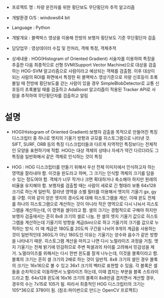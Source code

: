 - 프로젝트 명 : 차량 운전자를 위한 횡단보도 무단횡단자 추적 알고리즘

- 개발환경 O/S : windows64 bit

- Language : Python

- 개발개요 : 블랙박스 영상을 이용해 전방의 보행자 횡단보도 기준 무단횡단자 검출

- 담당업무 : 영상데이터 수집 및 전처리, 객체 특정, 객체추적

- 상세내용 : HOG(Histogram of Oriented Gradient) 서술자를 이용하여 특징을 추출한 다음 최종적으로 선형 SVM(Support Vector Machine)으로 대상을 검출하는 HOG-SVM 알고리즘으로 사람이라고 예상되는 객체를 검출함. 이후 대상이 되는 사람의 ROI를 화면에서 특정한 뒤 블랙박스 영상기준으로 차량 신호등이 초록불일 때 전방에 횡단보도를 걷는 사람이 있을 경우 SimpleBlobDetector로 교통 신호등이 초록불일 때를 검출하고 AdaBoost 알고리즘이 적용된 Tracker API로 사람을 추적하여 무단횡단자를 검출하고 알림

# 설명
 - HOG(Histogram of Oriented Gradient):보행자 검출을 목적으로 만들어진 특징 디스크립터 중 하나로 엣지의 기울기 방향과 규모를 히스토그램으로 나타낸 것. SIFT, SURF, ORB 등의 특징 디스크립터들과 다르게 지역적인 특징보다는 전체적인 모양을 표현하기에 적합. HOG는 대상 객체의 상태나 자세가 약간 다르더라도 그 특징을 일반화해서 같은 객체로 인식하는 것이 특징
 
* HOG : HOG 디스크립터를 만들기 위해서 우선 전체 이미지에서 인식하고자 하는 영역을 잘라내야 함. 이것을 윈도라고 하며, 그 크기는 인식할 객체의 크기를 담을 수 있는 정도여야 함. 객체가 너무 작거나 크면 확대하거나 축소해야 하지만 원래의 비율을 유지해야 함. 보행자를 검출할 때는 사람이 세로로 긴 형태라 보통 64x128 크기로 하는게 일반적. 잘라낸 영역을 소벨 필터를 이용해서 엣지의 기울기 gx, gy를 구함. 이와 같이 얻은 엣지의 경사도에 대해 히스토그램을 계산. 이때 윈도 전체를 하나의 히스토그램으로 계산하는 것이 아니라 작은 영역으로 다시 나눠서 히스토그램을 계산하는데, 이 영역을 셀이라고 함. 셀의 크기는 경험적으로 구해야 하지만 보행자 검출에서는 흔히 8x8 크기의 셀로 나눔. 한 셀의 엣지 기울기 값으로 히스토그램을 계산하는데 기울기의 방향을 계급(bin)으로 하고 기울기의 크기를 값으로 누적하는 방식. 이 때 계급은 180도를 20도씩 구간을 나뉘어 9개의 계급을 사용하는 것이 일반적인데 360도가 아닌 180도인 이유는 기울기는 양수와 음수가 같은 방향을 나타내기 때문.
히스토그램 계산을 마치고 나면 다시 노멀라이즈 과정을 거침. 엣지 기울기는 전체 밝기에 민감하므로 주변 픽셀과의 차이를 고려해서 민감성을 제거. 노멀라이즈를 위해서는 다시 한번 윈도를 잘게 나누는데, 이것을 블록이라고 함. 블록의 크기는 흔히 셀 크기의 2배로 하는 것이 일반적. 8x8 크기의 셀인 경우 블록의 크기는 16x16으로 볼 수 있고 36x1 크기의 벡터로 표현할 수 있음. 각 블록은 셀들을 순차적으로 이동하면서 노멀라이즈 하는데, 이때 겹치는 부분을 블록 스트라이드라고 함. 64x128 윈도에 16x16 크기의 블록이 8x8만큼 겹치면서 계산할 경우, 경우의 수는 7x15로 105가 됨. 따라서 최종적인 HOG 디스크립터의 크기는 105*36으로 3780이 됨. (참조:파이썬으로 만드는 OpenCV 프로젝트)
